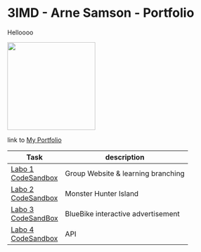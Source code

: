 # 3IMD - Arne Samson - Portfolio

Helloooo

<img src="https://avatars.githubusercontent.com/u/97042812?v=4" width="200" height="200" /> 

link to [My Portfolio](https://github.com/ArneSamson/DEV5-myportfolio) 

| Task |  description  |
|---|---|
| [Labo 1](https://github.com/EviVermeeren/DEV5-LAB1/tree/main) <br> [CodeSandbox](https://codesandbox.io/s/speech-music-7qswsd?file=/index.html) |  Group Website & learning branching  |
| [Labo 2](https://github.com/ArneSamson/DEV5---LAB2/tree/main) <br> [CodeSandbox](https://codesandbox.io/s/islands-starter-forked-9tw7gc?file=/src/App.js)    |  Monster Hunter Island |
| [Labo 3](https://github.com/ArneSamson/DEV5-LAB3/tree/main) <br> [CodeSandBox](https://codesandbox.io/s/dev5-lab3-rjcygy?file=/index.html) | BlueBike interactive advertisement  |
|  [Labo 4](https://github.com/ArneSamson/DEV5-LAB4/tree/main) <br> [CodeSandbox](https://6v4w52.csb.app/) | API  |
